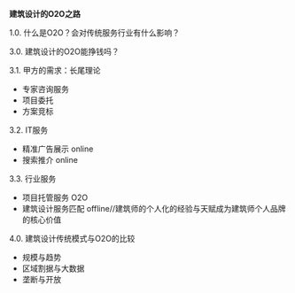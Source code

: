**建筑设计的O2O之路**  


1.0. 什么是O2O？会对传统服务行业有什么影响？  


3.0. 建筑设计的O2O能挣钱吗？ 

3.1. 甲方的需求：长尾理论    

* 专家咨询服务  
* 项目委托  
* 方案竞标    


3.2. IT服务

* 精准广告展示  online  
* 搜索推介  online  


 
3.3. 行业服务  
    
* 项目托管服务 O2O  
* 建筑设计服务匹配 offline//建筑师的个人化的经验与天赋成为建筑师个人品牌的核心价值       

 


4.0. 建筑设计传统模式与O2O的比较    

* 规模与趋势  
* 区域割据与大数据     
* 垄断与开放  